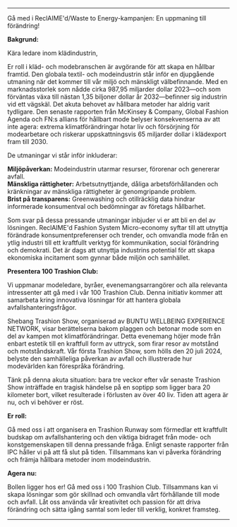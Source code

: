 ---

Gå med i ReclAIME'd/Waste to Energy-kampanjen: En uppmaning till förändring!

**Bakgrund:**

Kära ledare inom klädindustrin,

Er roll i kläd- och modebranschen är avgörande för att skapa en hållbar framtid. Den globala textil- och modeindustrin står inför en djupgående utmaning när det kommer till vår miljö och mänskligt välbefinnande. Med en marknadsstorlek som nådde cirka 987,95 miljarder dollar 2023—och som förväntas växa till nästan 1,35 biljoner dollar år 2032—befinner sig industrin vid ett vägskäl. Det akuta behovet av hållbara metoder har aldrig varit tydligare. Den senaste rapporten från McKinsey & Company, Global Fashion Agenda och FN:s allians för hållbart mode belyser konsekvenserna av att inte agera: extrema klimatförändringar hotar liv och försörjning för modearbetare och riskerar uppskattningsvis 65 miljarder dollar i klädexport fram till 2030.

De utmaningar vi står inför inkluderar:

**Miljöpåverkan:** Modeindustrin utarmar resurser, förorenar och genererar avfall.  
**Mänskliga rättigheter:** Arbetsutnyttjande, dåliga arbetsförhållanden och kränkningar av mänskliga rättigheter är genomgripande problem.  
**Brist på transparens:** Greenwashing och otillräcklig data hindrar informerade konsumentval och bedömningar av företags hållbarhet.

Som svar på dessa pressande utmaningar inbjuder vi er att bli en del av lösningen. ReclAIME'd Fashion System Micro-economy syftar till att utnyttja förändrade konsumentpreferenser och trender, och omvandla mode från en ytlig industri till ett kraftfullt verktyg för kommunikation, social förändring och demokrati. Det är dags att utnyttja industrins potential för att skapa ekonomiska incitament som gynnar både miljön och samhället.

**Presentera 100 Trashion Club:**

Vi uppmanar modeledare, byråer, evenemangsarrangörer och alla relevanta intressenter att gå med i vår 100 Trashion Club. Denna initiativ kommer att samarbeta kring innovativa lösningar för att hantera globala avfallshanteringsfrågor.

Shebang Trashion Show, organiserad av BUNTU WELLBEING EXPERIENCE NETWORK, visar berättelserna bakom plaggen och betonar mode som en del av kampen mot klimatförändringar. Detta evenemang höjer mode från enbart estetik till en kraftfull form av uttryck, som firar resor av motstånd och motståndskraft. Vår första Trashion Show, som hölls den 20 juli 2024, belyste den samhälleliga påverkan av avfall och illustrerade hur modevärlden kan förespråka förändring.

Tänk på denna akuta situation: bara tre veckor efter vår senaste Trashion Show inträffade en tragisk händelse på en soptipp som ligger bara 20 kilometer bort, vilket resulterade i förlusten av över 40 liv. Tiden att agera är nu, och vi behöver er röst.

**Er roll:**

Gå med oss i att organisera en Trashion Runway som förmedlar ett kraftfullt budskap om avfallshantering och den viktiga bidraget från mode- och konstgemenskapen till denna pressande fråga. Enligt senaste rapporter från IPC håller vi på att få slut på tiden. Tillsammans kan vi påverka förändring och främja hållbara metoder inom modeindustrin.

**Agera nu:**

Bollen ligger hos er! Gå med oss i 100 Trashion Club. Tillsammans kan vi skapa lösningar som gör skillnad och omvandla vårt förhållande till mode och avfall. Låt oss använda vår kreativitet och passion för att driva förändring och sätta igång samtal som leder till verklig, konkret framsteg.

---